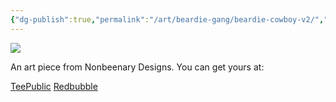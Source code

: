 ```yaml
---
{"dg-publish":true,"permalink":"/art/beardie-gang/beardie-cowboy-v2/","title":"Beardie Cowboy Portrait 2","tags":["Art","Cowboys","Beardies","Animals"]}
---
```



![](https://baserow-media.ams3.digitaloceanspaces.com/user_files/xmDYHzcOam03YfrHDWn6B8Fc1MfdPAwc_2e627cd2f74eed06e2a358808e8cd245570add740e96d04647c476d99457e799.png)

An art piece from Nonbeenary Designs. You can get yours at:

[TeePublic]()
[Redbubble]()

